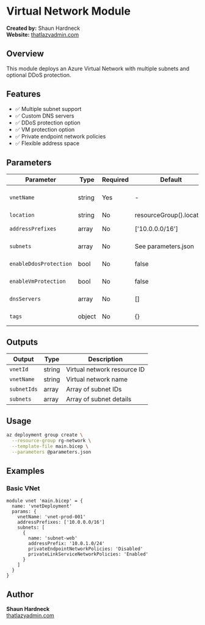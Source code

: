 # Virtual Network Module

**Created by:** Shaun Hardneck  
**Website:** [thatlazyadmin.com](https://thatlazyadmin.com)

## Overview

This module deploys an Azure Virtual Network with multiple subnets and optional DDoS protection.

## Features

- ✅ Multiple subnet support
- ✅ Custom DNS servers
- ✅ DDoS protection option
- ✅ VM protection option
- ✅ Private endpoint network policies
- ✅ Flexible address space

## Parameters

| Parameter | Type | Required | Default | Description |
|-----------|------|----------|---------|-------------|
| `vnetName` | string | Yes | - | Virtual network name |
| `location` | string | No | resourceGroup().location | Azure region |
| `addressPrefixes` | array | No | ['10.0.0.0/16'] | Address space |
| `subnets` | array | No | See parameters.json | Subnet configuration |
| `enableDdosProtection` | bool | No | false | Enable DDoS protection |
| `enableVmProtection` | bool | No | false | Enable VM protection |
| `dnsServers` | array | No | [] | Custom DNS servers |
| `tags` | object | No | {} | Resource tags |

## Outputs

| Output | Type | Description |
|--------|------|-------------|
| `vnetId` | string | Virtual network resource ID |
| `vnetName` | string | Virtual network name |
| `subnetIds` | array | Array of subnet IDs |
| `subnets` | array | Array of subnet details |

## Usage

```bash
az deployment group create \
  --resource-group rg-network \
  --template-file main.bicep \
  --parameters @parameters.json
```

## Examples

### Basic VNet

```bicep
module vnet 'main.bicep' = {
  name: 'vnetDeployment'
  params: {
    vnetName: 'vnet-prod-001'
    addressPrefixes: ['10.0.0.0/16']
    subnets: [
      {
        name: 'subnet-web'
        addressPrefix: '10.0.1.0/24'
        privateEndpointNetworkPolicies: 'Disabled'
        privateLinkServiceNetworkPolicies: 'Enabled'
      }
    ]
  }
}
```

## Author

**Shaun Hardneck**  
[thatlazyadmin.com](https://thatlazyadmin.com)
